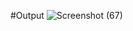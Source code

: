 #Output
![Screenshot (67)](https://github.com/user-attachments/assets/aac93fc3-a5d0-4e30-bdfe-d6859d712266)
